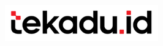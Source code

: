 <p align="center"><a href="https://laravel.com" target="_blank"><img src="https://github.com/Nizam-dev/ticket_tekadu/blob/master/public/image/logo/logo.png?raw=true" width="400"></a></p>


